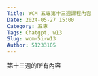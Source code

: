 ```yaml
---
Title: WCM 五專第十三週課程內容
Date: 2024-05-27 15:00
Category: 五專
Tags: Chatgpt, w13
Slug: wcm-5i-w13
Author: 51233105
---
```


第十三週的所有內容

<!-- PELICAN_END_SUMMARY -->